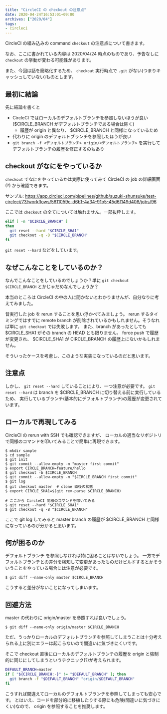 ```yaml
---
title: "CircleCI の checkout の注意点"
date: 2020-04-24T16:53:01+09:00
archives: ["2020/04"]
tags:
- circleci
---
```


CircleCI の組み込みの command `checkout` の注意点について書きます。

なお、ここに書かれている内容は 2020/04/24 時点のものであり、予告なしに `checkout` の挙動が変わる可能性があります。

また、今回は話を簡略化するため、 `checkout` 実行時点で `.git` がない(つまりキャッシュしていない)ものとします。

## 最初に結論

先に結論を書くと

* CircleCI ではローカルのデフォルトブランチを参照しないほうが良い($CIRCLE_BRANCH がデフォルトブランチである場合は除く)
  * 履歴が origin と異なり、 $CIRCLE_BRANCH と同様になっているため
* 代わりに origin のデフォルトブランチを参照したほうが良い
* `git branch -f <デフォルトブランチ> origin/<デフォルトブランチ>` を実行してデフォルトブランチの履歴を修正するのもあり

## checkout がなにをやっているか

`checkout` でなにをやっているかは実際に使ってみて CircleCI の job の詳細画面(?) から確認できます。

サンプル: https://app.circleci.com/pipelines/github/suzuki-shunsuke/test-circleci/73/workflows/5611059c-d6b1-4a34-91b5-45d6f149d408/jobs/96

ここでは `checkout` の全てについては触れません。一部抜粋します。

```sh
elif [ -n "$CIRCLE_BRANCH" ]
then
  git reset --hard "$CIRCLE_SHA1"
  git checkout -q -B "$CIRCLE_BRANCH"
fi
```

`git reset --hard` などをしています。

## なぜこんなことをしているのか？

なんでこんなことをしているのでしょうか？単に `git checkout $CIRCLE_BRANCH` とかじゃだめなんでしょうか？

本当のところは CircleCI の中の人に聞かないとわかりませんが、自分なりに考えてみました。

昔実行した job を rerun することを思い浮かべてみましょう。
rerun するタイミングではすでに remote branch が削除されているかもしれません。そうなれば単に `git checkout` では失敗します。
また、branch があったとしても $CIRCLE_SHA1 がその branch の HEAD とも限りません。
force push で履歴が変更され、 $CIRCLE_SHA1 が CIRCLE_BRANCH の履歴上にないかもしれません。

そういったケースを考慮し、このような実装になっているのだと思います。

## 注意点

しかし、 `git reset --hard` していることにより、一つ注意が必要です。
`git reset --hard` は branch を $CIRCLE_BRANCH に切り替える前に実行しているため、
実行しているブランチ(基本的にデフォルトブランチ)の履歴が変更されています。

## ローカルで再現してみる

CircleCI の rerun with SSH でも確認できますが、
ローカルの適当なリポジトリで同様のコマンドを叩いてみることで簡単に再現できます。

```
$ mkdir sample
$ cd sample
$ git init
$ git commit --allow-empty -m "master first commit"
$ export CIRCLE_BRANCH=feature/hello
$ git checkout -b $CIRCLE_BRANCH
$ git commit --allow-empty -m "$CIRCLE_BRANCH first commit"
$ git log
$ git checkout master  # clone 直後の状態
$ export CIRCLE_SHA1=$(git rev-parse $CIRCLE_BRANCH)

# ここから CircleCI 同様のコマンドを叩いてみる
$ git reset --hard "$CIRCLE_SHA1"
$ git checkout -q -B "$CIRCLE_BRANCH"
```

ここで git log してみると master branch の履歴が $CIRCLE_BRANCH と同様になっているのが分かると思います。

## 何が困るのか

デフォルトブランチ を参照しなければ特に困ることはないでしょう。
一方でデフォルトブランチとの差分を検知して変更があったものだけビルドするとかそういうことをやっている場合には注意が必要です。

```
$ git diff --name-only master $CIRCLE_BRANCH
```

こうすると差分がないことになってしまいます。

## 回避方法

master の代わりに origin/master を参照すれば良いでしょう。

```
$ git diff --name-only origin/master $CIRCLE_BRANCH
```

ただ、うっかりローカルのデフォルトブランチを参照してしまうことは十分考えられる上に別にエラーは起こらないので間違いに気づきにくいです。

そこで checkout 直後にローカルのデフォルトブランチの履歴を origin と強制的に同じにしてしまうというテクニック(?)が考えられます。

```sh
DEFAULT_BRANCH=master
if [ "${CIRCLE_BRANCH:-}" != "$DEFAULT_BRANCH" ]; then
  git branch -f "$DEFAULT_BRANCH" "origin/$DEFAULT_BRANCH"
fi
```

こうすれば間違えてローカルのデフォルトブランチを参照してしまっても安心です。
とはいえ、コードを部分的に移植したりする際にも危険(間違いに気づきにくい)なので、 origin を参照することを推奨します。
